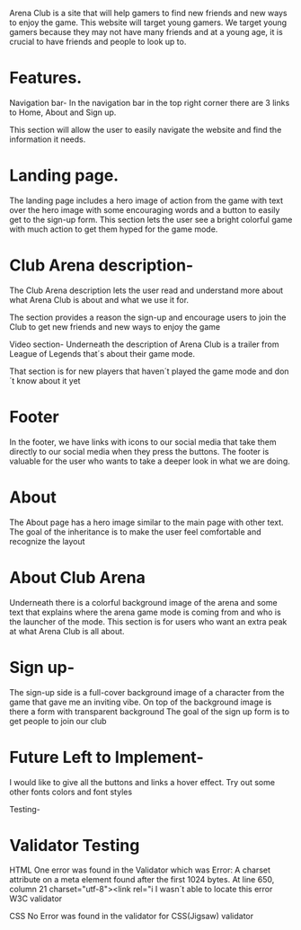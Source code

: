 Arena Club is a site that will help gamers to find new friends and new ways to enjoy the game. This website will target young gamers. We target young gamers because they may not have many friends and at a young age, it is crucial to have friends and people to look up to.

# Features.

Navigation bar- In the navigation bar in the top right corner there are 3 links to Home, About and Sign up.

This section will allow the user to easily navigate the website and find the information it needs.

# Landing page.

The landing page includes a hero image of action from the game with text over the hero image with some encouraging words and a button to easily get to the sign-up form.
This section lets the user see a bright colorful game with much action to get them hyped for the game mode.

# Club Arena description-

The Club Arena description lets the user read and understand more about what Arena Club is about and what we use it for.

The section provides a reason the sign-up and encourage users to join the Club to get new friends and new ways to enjoy the game

Video section-
Underneath the description of Arena Club is a trailer from League of Legends that´s about their game mode.

That section is for new players that haven´t played the game mode and don´t know about it yet

# Footer
In the footer, we have links with icons to our social media that take them directly to our social media when they press the buttons.
The footer is valuable for the user who wants to take a deeper look in what we are doing.

# About
The About page has a hero image similar to the main page with other text.
The goal of the inheritance is to make the user feel comfortable and recognize the layout

# About Club Arena
Underneath there is a colorful background image of the arena and some text that explains where the arena game mode is coming from and who is the launcher of the mode.
This section is for users who want an extra peak at what Arena Club is all about.

# Sign up-
The sign-up side is a full-cover background image of a character from the game that gave me an inviting vibe. On top of the background image is there a form with transparent background
The goal of the sign up form is to get people to join our club

# Future Left to Implement-
I would like to give all the buttons and links a hover effect.
Try out some other fonts colors and font styles

Testing-

# Validator Testing

HTML
One error was found in the Validator which was
Error: A charset attribute on a meta element found after the first 1024 bytes.
At line 650, column 21
 charset="utf-8"><link rel="i
 I wasn´t able to locate this error   W3C validator

CSS
No Error was found in the validator for CSS(Jigsaw) validator


